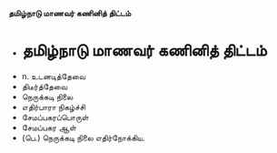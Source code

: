**தமிழ்நாடு மாணவர் கணினித் திட்டம்**
- # தமிழ்நாடு மாணவர் கணினித் திட்டம்
- n. உடனடித்தேவை
- திடீர்த்தேவை
- நெருக்கடி நிலை
- எதிர்பாரா நிகழ்ச்சி
- சேமப்பகரப்பொருள்
- சேமப்பகர ஆள்
- (பெ.) நெருக்கடி நிலை எதிர்நோக்கிய.

